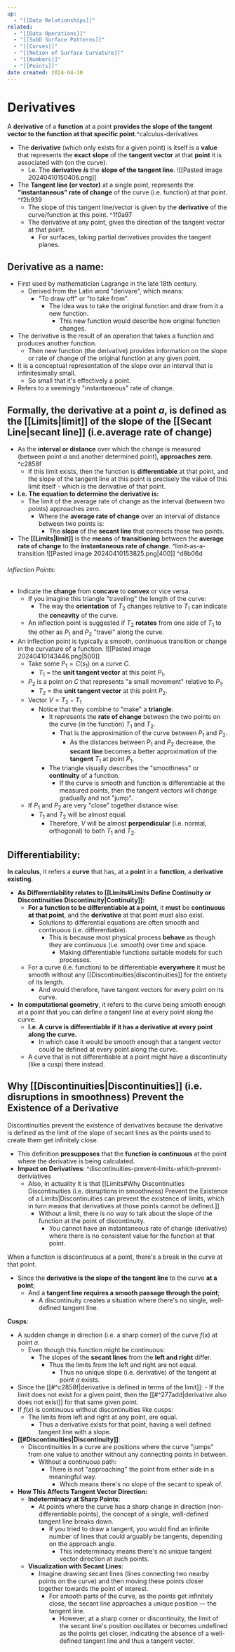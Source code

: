 ```yaml
---
up:
  - "[[Data Relationships]]"
related:
  - "[[Data Operations]]"
  - "[[SubD Surface Patterns]]"
  - "[[Curves]]"
  - "[[Notion of Surface Curvature]]"
  - "[[Numbers]]"
  - "[[Points]]"
date created: 2024-04-10
---
```

# Derivatives
A **derivative** of a **function** at a point **provides the slope of the tangent vector to the function at that specific point**.^calculus-derivatives
- The **derivative** (which only exists for a given point) is itself is a **value** that represents the **exact slope** of the **tangent vector** at that **point** it is associated with (on the curve).
	- I.e. The **derivative** ***is*** the **slope of the tangent line**.
		![[Pasted image 20240410150406.png]]
 - The **Tangent line (or vector)** at a single point, represents the **"instantaneous" rate of change** of the curve (i.e. function) at that point. ^f2b939
	- The slope of this tangent line/vector is given by the **derivative** of the curve/function at this point. ^1f0a97
	- The derivative at any point, gives the direction of the tangent vector at that point.
		- For surfaces, taking partial derivatives provides the tangent planes.
## Derivative as a name:
- First used by mathematician Lagrange in the late 18th century.
	- Derived from the Latin word "derivare", which means:
		- "To draw off" or "to take from".
			- The idea was to take the original function and draw from it a new function.
				- This new function would describe how original function changes.
- The derivative is the result of an operation that takes a function and produces another function.
	- Then new function (the derivative) provides information on the slope or rate of change of the original function at any given point. 
- It is a conceptual representation of the slope over an interval that is infinitesimally small.
	- So small that it's effectively a point. 
- Refers to a seemingly "instantaneous" rate of change. 
## Formally, the derivative at a point $a$, is **defined** as the [[Limits|limit]] of the slope of the [[Secant Line|secant line]] (i.e.**average rate of change**)
- As the **interval or distance** over which the change is measured (between point $a$ and another determined point), **approaches zero**. ^c2858f
	-  If this limit exists, then the function is **differentiable** at that point, and the slope of the tangent line at this point is precisely the value of this limit itself - which is the derivative of that point.
- **I.e. The equation to determine the derivative is:**
	- The limit of the average rate of change as the interval (between two points) approaches zero.
		- Where the **average rate of change** over an interval of distance between two points is:
			- The **slope** of the **secant line** that connects those two points. 
- The **[[Limits|limit]]** is the **means** of **transitioning** between the **average rate of change** to the **instantaneous rate of change**. ^limit-as-a-transition
	![[Pasted image 20240410153825.png|400]] ^d8b06d
###### Inflection Points:
- Indicate the **change** from **concave** to **convex** or vice versa.
	- If you imagine this triangle "traveling" the length of the curve:
		- The way the **orientation** of $T_2$ changes relative to $T_1$ can indicate the **concavity** of the curve.
	- An inflection point is suggested if $T_2$ **rotates** from one side of $T_1$ to the other as $P_1$ and $P_2$ "travel" along the curve.
- An inflection point is typically a smooth, continuous transition or change in the curvature of a function.
	![[Pasted image 20240410143446.png|500]]
	- Take some $P_1 =C(s_1)$ on a curve $C$.
		- $T_1$ = the **unit tangent vector** at this point $P_1$.
	- $P_2$ is a point on $C$ that represents "a small movement" relative to $P_1$.
		- $T_2$ = the **unit tangent vector** at this point $P_2$.
	- Vector $V =T_2 - T_1$
		- Notice that they combine to "make" a **triangle**.
			- It represents the **rate of change** between the two points on the curve (in the function) $T_1$ and $T_2$.
				- That is the approximation of the curve between $P_1$ and $P_2$.
					- As the distances between $P_1$ and $P_2$ decrease, the **secant line** becomes a better approximation of the **tangent** $T_1$ at point $P_1$.
			- The triangle visually describes the "smoothness" or **continuity** of a function.
				- If the curve is smooth and function is differentiable at the measured points, then the tangent vectors will change gradually and not "jump".
	- If $P_1$ and $P_2$ are very "close" together distance wise:
		- $T_1$ and $T_2$ will be almost equal.
			- Therefore, $V$ will be almost **perpendicular** (i.e. normal, orthogonal) to both $T_1$ and $T_2$.

## Differentiability:
**In calculus**, it refers a **curve** that has, at a **point** in a **function**, a **derivative** **existing**. 
- **As Differentiability relates to [[Limits#Limits Define Continuity or Discontinuities Discontinuity|Continuity]]:**
	- **For a function to be differentiable at a point**, it **must** be **continuous at that point**, and the **derivative** at that point must also exist.
		- Solutions to differential equations are often smooth and continuous (i.e. differentiable).
			- This is because most physical process **behave** as though they are continuous (i.e. smooth) over time and space.
				- Making differentiable functions suitable models for such processes.
	- For a curve (i.e. function) to be differentiable **everywhere** it must be smooth without any [[Discontinuities|discontinuities]] for the entirety of its length. 
		- And would therefore, have tangent vectors for every point on its curve.
- **In computational geometry**, it refers to the curve being smooth enough at a point that you can define a tangent line at every point along the curve. 
	- **I.e. A curve is differentiable if it has a derivative at every point along the curve.**
		- In which case it would be smooth enough that a tangent vector could be defined at every point along the curve.
	- A curve that is not differentiable at a point might have a discontinuity (like a cusp) there instead.

## Why [[Discontinuities|Discontinuities]] (i.e. disruptions in smoothness) Prevent the Existence of a Derivative
Discontinuities prevent the existence of derivatives because the derivative is defined as the limit of the slope of secant lines as the points used to create them get infinitely close. 
- This definition **presupposes** that the **function is continuous** at the point where the derivative is being calculated.
- **Impact on Derivatives**: ^discontinuities-prevent-limits-which-prevent-deriviatives
	- Also, in actuality it is that [[Limits#Why Discontinuities Discontinuities (i.e. disruptions in smoothness) Prevent the Existence of a Limits|Discontinuities can prevent the existence of limits, which in turn means that derivatives at those points cannot be defined.]] 
		- Without a limit, there is no way to talk about the slope of the function at the point of discontinuity. 
			- You cannot have an instantaneous rate of change (derivative) where there is no consistent value for the function at that point.

When a function is discontinuous at a point, there's a break in the curve at that point. 
- Since the **derivative is the slope of the tangent line** to the curve **at a point**;
	- And a **tangent line requires a smooth passage through the point**;
		- A discontinuity creates a situation where there's no single, well-defined tangent line.

**Cusps**:
- A sudden change in direction (i.e. a sharp corner) of the curve $f(x)$ at point $a$.
	- Even though this function might be continuous:
		- The slopes of the **secant lines** from the **left and right** differ.
			- Thus the limits from the left and right are not equal.
				- Thus no unique slope (i.e. derivative) of the tangent at point $a$ exists.
- Since the [[#^c2858f|derivative is defined in terms of the limit]]:
			- If the limit does not exist for a given point, then the [[#^277add|derivative also does not exist]] for that same given point.
- If $f(x)$ is continuous without discontinuities like cusps:
	- The limits from left and right at any point, are equal.
		- Thus a derivative exists for that point, having a well defined tangent line with a slope. 
- **[[#Discontinuities|Discontinuity]]**:
	- Discontinuities in a curve are positions where the curve "jumps" from one value to another without any connecting points in between.
		- Without a continuous path:
			- There is not "approaching" the point from either side in a meaningful way.
				- Which means there's no slope of the secant to speak of.	
- **How This Affects Tangent Vector Direction:**
	- **Indeterminacy at Sharp Points**: 
		- At points where the curve has a sharp change in direction (non-differentiable points), the concept of a single, well-defined tangent line breaks down. 
			- If you tried to draw a tangent, you would find an infinite number of lines that could arguably be tangents, depending on the approach angle. 
				- This indeterminacy means there's no unique tangent vector direction at such points.
	- **Visualization with Secant Lines**: 
		- Imagine drawing secant lines (lines connecting two nearby points on the curve) and then moving these points closer together towards the point of interest. 
			- For smooth parts of the curve, as the points get infinitely close, the secant line approaches a unique position — the tangent line. 
				- However, at a sharp corner or discontinuity, the limit of the secant line's position oscillates or becomes undefined as the points get closer, indicating the absence of a well-defined tangent line and thus a tangent vector.
